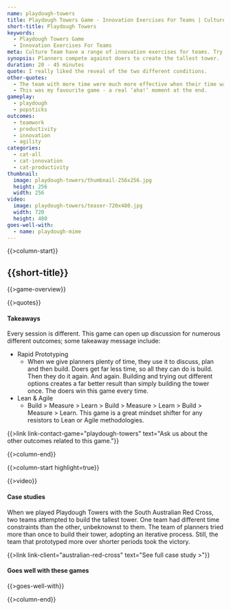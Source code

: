 ```yaml
---
name: playdough-towers
title: Playdough Towers Game - Innovation Exercises For Teams | Culture Team
short-title: Playdough Towers
keywords:
  - Playdough Towers Game
  - Innovation Exercises For Teams
meta: Culture Team have a range of innovation exercises for teams. Try our Playdough Towers game & see planners compete against doers to create the tallest tower.
synopsis: Planners compete against doers to create the tallest tower.
duration: 20 - 45 minutes
quote: I really liked the reveal of the two different conditions.
other-quotes:
  - The team with more time were much more effective when their time was running out. It was a good lesson to use smaller goals, like a series of sprints.
  - This was my favourite game - a real ‘aha!’ moment at the end.
gameplay: 
  - playdough
  - popsticks
outcomes:
  - teamwork
  - productivity
  - innovation
  - agility
categories:
  - cat-all
  - cat-innovation
  - cat-productivity
thumbnail: 
  image: playdough-towers/thumbnail-256x256.jpg
  height: 256
  width: 256
video:
  image: playdough-towers/teaser-720x480.jpg
  width: 720
  height: 480
goes-well-with:
  - name: playdough-mime
---
```

{{>column-start}}

## {{short-title}}

{{>game-overview}}

{{>quotes}}

#### Takeaways

Every session is different. This game can open up discussion for numerous different outcomes; some takeaway message include:

* Rapid Prototyping
  * When we give planners plenty of time, they use it to discuss, plan and then build. Doers get far less time, so all they can do is build. Then they do it again. And again. Building and trying out different options creates a far better result than simply building the tower once. The doers win this game every time.
* Lean & Agile 
  * Build > Measure > Learn > Build > Measure > Learn > Build > Measure > Learn. This game is a great mindset shifter for any resistors to Lean or Agile methodologies.

{{>link link-contact-game="playdough-towers" text="Ask us about the other outcomes related to this game."}}

{{>column-end}}

{{>column-start highlight=true}}

{{>video}}

#### Case studies

When we played Playdough Towers with the South Australian Red Cross, two teams attempted to build the tallest tower. One team had different time constraints than the other, unbeknownst to them. The team of planners tried more than once to build their tower, adopting an iterative process. Still, the team that prototyped more over shorter periods took the victory.

{{>link link-client="australian-red-cross" text="See full case study >"}}

#### Goes well with these games

{{>goes-well-with}}

{{>column-end}}
